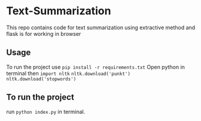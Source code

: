 # Text-Summarization
This repo contains code for text summarization using extractive method and flask is for working in browser

## Usage 
To run the project use `pip install -r requirements.txt`
Open python in terminal then 
`import nltk`
`nltk.download('punkt')`
`nltk.download('stopwords')`

## To run the project 
run `python index.py` in terminal. 



